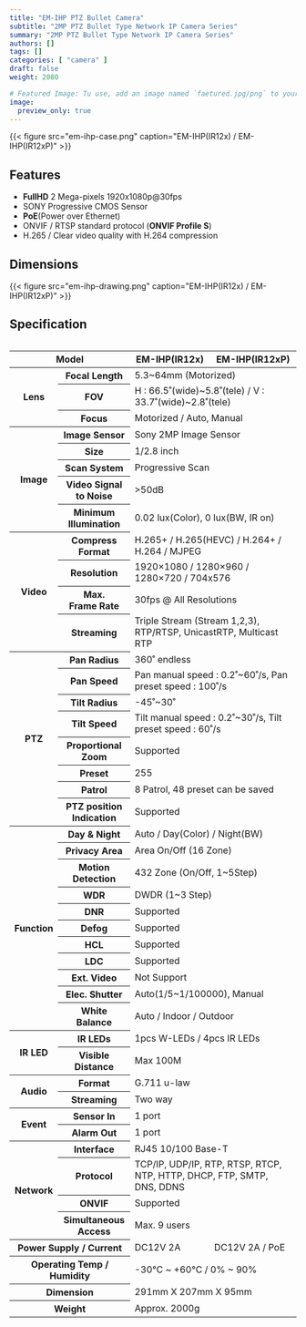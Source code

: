 ```yaml
---
title: "EM-IHP PTZ Bullet Camera"
subtitle: "2MP PTZ Bullet Type Network IP Camera Series"
summary: "2MP PTZ Bullet Type Network IP Camera Series"
authors: []
tags: []
categories: [ "camera" ]
draft: false
weight: 2080

# Featured Image: Tu use, add an image named `faetured.jpg/png` to your page's folder.
image:
  preview_only: true
---
```


<div class="container">
<div class="row justify-content-center align-items-center">
<div class="col-sm-6">

{{< figure src="em-ihp-case.png" caption="EM-IHP(IR12x) / EM-IHP(IR12xP)" >}}

</div>
</div>
</div>

## Features

- **FullHD** 2 Mega-pixels 1920x1080p@30fps
- SONY Progressive CMOS Sensor
- **PoE**(Power over Ethernet)
- ONVIF / RTSP standard protocol (**ONVIF Profile S**)
- H.265 / Clear video quality with H.264 compression

## Dimensions

{{< figure src="em-ihp-drawing.png" caption="EM-IHP(IR12x) / EM-IHP(IR12xP)" >}}

## Specification

<div style="overflow-x: auto">
<table class="spec">
<thead>
<tr>
<th colspan="2">Model</th>
<th>EM-IHP(IR12x)</th>
<th>EM-IHP(IR12xP)</th>
</tr>
</thead>
<tbody>
<tr>
<th rowspan="3">Lens</th>
<th>Focal Length</th>
<td colspan="2">5.3~64mm (Motorized)</td>
</tr>
<tr>
<th>FOV</th>
<td colspan="2">H : 66.5˚(wide)~5.8˚(tele) / V : 33.7˚(wide)~2.8˚(tele)</td>
</tr>
<tr>
<th>Focus</th>
<td colspan="2">Motorized / Auto, Manual</td>
</tr>
<tr>
<th rowspan="5">Image</th>
<th>Image Sensor</th>
<td colspan="2">Sony 2MP Image Sensor</td>
</tr>
<tr>
<th>Size</th>
<td colspan="2">1/2.8 inch</td>
</tr>
<tr>
<th>Scan System</th>
<td colspan="2">Progressive Scan</td>
</tr>
<tr>
<th>Video Signal<br>to Noise</th>
<td colspan="2">&gt;50dB</td>
</tr>
<tr>
<th>Minimum<br>Illumination</th>
<td colspan="2">0.02 lux(Color), 0 lux(BW, IR on)</td>
</tr>
<tr>
<th rowspan="4">Video</th>
<th>Compress<br>Format</th>
<td colspan="2">H.265+ / H.265(HEVC) / H.264+ / H.264 / MJPEG</td>
</tr>
<tr>
<th>Resolution</th>
<td colspan="2">1920×1080 / 1280×960 / 1280×720 / 704x576</td>
</tr>
<tr>
<th>Max.<br>Frame Rate</th>
<td colspan="2">30fps @ All Resolutions</td>
</tr>
<tr>
<th>Streaming</th>
<td colspan="2">Triple Stream (Stream 1,2,3), RTP/RTSP, UnicastRTP, Multicast RTP</td>
</tr>
<tr>
<th rowspan="8">PTZ</th>
<th>Pan Radius</th>
<td colspan="2">360˚ endless</td>
</tr>
<tr>
<th>Pan Speed</th>
<td colspan="2">Pan manual speed : 0.2˚~60˚/s, Pan preset speed : 100˚/s</td>
</tr>
<tr>
<th>Tilt Radius</th>
<td colspan="2">-45˚~30˚</td>
</tr>
<tr>
<th>Tilt Speed</th>
<td colspan="2">Tilt manual speed : 0.2˚~30˚/s, Tilt preset speed : 60˚/s</td>
</tr>
<tr>
<th>Proportional<br>Zoom</th>
<td colspan="2">Supported</td>
</tr>
<tr>
<th>Preset</th>
<td colspan="2">255</td>
</tr>
<tr>
<th>Patrol</th>
<td colspan="2">8 Patrol, 48 preset can be saved</td>
</tr>
<tr>
<th>PTZ position<br>Indication</th><td colspan="2">Supported</td>
</tr>
<tr>
<th rowspan="11">Function</th>
<th>Day & Night</th>
<td colspan="2">Auto / Day(Color) / Night(BW)</td>
</tr>
<tr>
<th>Privacy Area</th>
<td colspan="2">Area On/Off (16 Zone)</td>
</tr>
<tr>
<th>Motion<br>Detection</th>
<td colspan="2">432 Zone (On/Off, 1~5Step)</td>
</tr>
<tr>
<th>WDR</th>
<td colspan="2">DWDR (1~3 Step)</td>
</tr>
<tr>
<th>DNR</th>
<td colspan="2">Supported</td>
</tr>
<tr>
<th>Defog</th>
<td colspan="2">Supported</td>
</tr>
<tr>
<th>HCL</th>
<td colspan="2">Supported</td>
</tr>
<tr>
<th>LDC</th>
<td colspan="2">Supported</td>
</tr>
<tr>
<th>Ext. Video</th>
<td colspan="2">Not Support</td>
</tr>
<tr>
<th>Elec. Shutter</th>
<td colspan="2">Auto(1/5~1/100000), Manual</td>
</tr>
<tr>
<th>White Balance</th>
<td colspan="2">Auto / Indoor / Outdoor</td>
</tr>
<tr>
<th rowspan="2">IR LED</th>
<th>IR LEDs</th>
<td colspan="2">1pcs W-LEDs / 4pcs IR LEDs</td>
</tr>
<tr>
<th>Visible<br>Distance</th>
<td colspan="2">Max 100M</td>
</tr>
<tr>
<th rowspan="2">Audio</th>
<th>Format</th>
<td colspan="2">G.711 u-law</td>
</tr>
<tr>
<th>Streaming</th>
<td colspan="2">Two way</td>
</tr>
<tr>
<th rowspan="2">Event</th>
<th>Sensor In</th>
<td colspan="2">1 port</td>
</tr>
<tr>
<th>Alarm Out</th>
<td colspan="2">1 port</td>
</tr>
<tr>
<th rowspan="4">Network</th>
<th>Interface</th>
<td colspan="2">RJ45 10/100 Base-T</td>
</tr>
<tr>
<th>Protocol</th>
<td colspan="2">TCP/IP, UDP/IP, RTP, RTSP, RTCP, NTP, HTTP, DHCP, FTP, SMTP, DNS, DDNS</td>
</tr>
<tr>
<th>ONVIF</th>
<td colspan="2">Supported</td>
</tr>
<tr>
<th>Simultaneous<br>Access</th>
<td colspan="2">Max. 9 users</td>
</tr>
<tr>
<th colspan="2">Power Supply / Current</th>
<td>DC12V 2A</td>
<td>DC12V 2A / PoE</td>
</tr>
<tr>
<th colspan="2">Operating Temp / Humidity</th>
<td colspan="2">-30℃ ~ +60℃ / 0% ~ 90%</td>
</tr>
<tr>
<th colspan="2">Dimension</th>
<td colspan="2">291mm X 207mm X 95mm</td>
</tr>
<tr>
<th colspan="2">Weight</th>
<td colspan="2">Approx. 2000g</td>
</tr>
</tbody>
</table>
</div>
